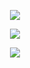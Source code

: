 
<p align="center" width="100%">
  <img src="https://camo.githubusercontent.com/39fc5a4f2af17032788061560541472e0ccc1cf6/68747470733a2f2f656b6c61646174612e636f6d2f7a736159735859327a3038504b6d464b58536e51636c624c646e512e676966" />
</p>
<p align="center" width="100%">
  <img src="https://github-readme-stats.vercel.app/api?username=emmaleger58&count_private=true&show_icons=true&&bg_color=000000&title_color=80ffd4&text_color=d0e5d7&icon_color=99ffcc" />
</p>
<p align="center" width="100%">
  <img src="https://github-readme-stats.vercel.app/api/top-langs/?username=emmaleger58&layout=compact&bg_color=000000&title_color=80ffd4&text_color=d0e5d7&card_width=445" />
</p>
